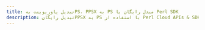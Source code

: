 ---title: تبدیل پاورپوینت بهPS، PPSX به PS مبدل رایگان یا Perl SDKdescription: تبدیل رایگانPPSX به PS با استفاده از Perl Cloud APIs & SDK. همچنین اسناد Microsoft PowerPoint را در Cloud ایجاد، ویرایش و رندر کنید.---